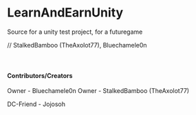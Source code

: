 # LearnAndEarnUnity
Source for a unity test project, for a futuregame

// StalkedBamboo (TheAxolot77), Bluechamele0n
<br>
<br>
<br>
#### Contributors/Creators
Owner - Bluechamele0n
Owner - StalkedBamboo (TheAxolot77)

DC-Friend - Jojosoh
